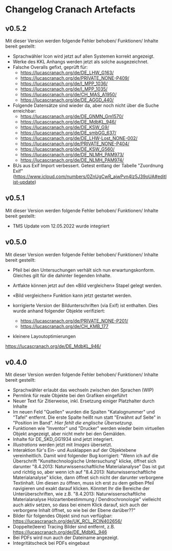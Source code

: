 # Changelog Cranach Artefacts

## v0.5.2
Mit dieser Version werden folgende Fehler behoben/ Funktionen/ Inhalte bereit gestellt:
- Sprachwähler Icon wird jetzt auf allen Systemen korrekt angezeigt.
- Werke des KKL Anhangs werden jetzt als solche ausgezeichnet.
- Falsche Overalls gefixt, geprüft für:
  - https://lucascranach.org/de/DE_LHW_G163/
  - https://lucascranach.org/de/PRIVATE_NONE-P409/
  - https://lucascranach.org/de/I_MPP_1036/
  - https://lucascranach.org/de/I_MPP_1035/
  - https://lucascranach.org/de/CH_MAS_A1950/
  - https://lucascranach.org/de/DE_AGGD_440/
- Folgende Datensätze sind wieder da, aber noch nicht über die Suche erreichbar:
  - https://lucascranach.org/de/DE_GNMN_Gm1570/
  - https://lucascranach.org/de/DE_MdbKL_946/
  - https://lucascranach.org/de/DE_KSW_G9/
  - https://lucascranach.org/de/DE_smbGG_637/
  - https://lucascranach.org/de/DE_LHW-Lost_NONE-002/
  - https://lucascranach.org/de/PRIVATE_NONE-P404/
  - https://lucascranach.org/de/DE_KSW_G560/
  - https://lucascranach.org/de/DE_NLMH_PAM973/
  - https://lucascranach.org/de/DE_NLMH_PAM974/
- BUs aus Exif Import verbessert. Getest entlang der Tabelle "Zuordnung Exif" (https://www.icloud.com/numbers/0ZnUgCwR_ajwPvn4lz5J39oUA#editlist-update)

## v0.5.1
Mit dieser Version werden folgende Fehler behoben/ Funktionen/ Inhalte bereit gestellt:
- TMS Update vom 12.05.2022 wurde integriert


## v0.5.0

Mit dieser Version werden folgende Fehler behoben/ Funktionen/ Inhalte bereit gestellt:
- Pfeil bei den Untersuchungen verhält sich nun erwartungskonform. Gleiches gilt für die dahinter liegenden Inhalte.
- Artfakte können jetzt auf den «Bild vergleichen» Stapel gelegt werden.
- «Bild vergleichen» Funktion kann jetzt gestartet werden.
- korrigierte Version der Bildunterschriften (via Exif) ist enthalten. Dies wurde anhand folgender Objekte verifiziert:
  - https://lucascranach.org/de/PRIVATE_NONE-P201/
  - https://lucascranach.org/de/CH_KMB_177

- kleinere Layoutoptimierungen

https://lucascranach.org/de/DE_MdbKL_946/

## v0.4.0
Mit dieser Version werden folgende Fehler behoben/ Funktionen/ Inhalte bereit gestellt:
- Sprachwähler erlaubt das wechseln zwischen den Sprachen (WIP)
- Permlink für reale Objekte bei den Grafiken eingeführt
- Neuer Text für Zitierweise, inkl. Ersetzung einiger Platzhalter durch Inhalte
- Im neuen Feld "Quellen" wurden die Spalten "Katalognummer" und "Tafel" entfernt. Die erste Spalte heißt nun statt "Erwähnt auf Seite" in "Position im Band". *Hier fehlt die englische Übersetzung*.
- Funktionen wie "Inventor" und "Drucker" werden wieder beim virtuellen Objekt angezeigt, aber nicht mehr bei den Gemälden.
- Inhalte für DE_SKD_GG1934 sind jetzt integriert.
- *Illustrations* werden jetzt mit *Images* übersetzt.
- Interaktion für's Ein- und Ausklappen auf der Objektebene vereinheitlich. Damit wird folgender Bug korrigiert: "Wenn ich auf die Überschrift "Kunsttechnologische Untersuchung" klicke, öffnet sich darunter "8.4.2013: Naturwissenschaftliche Materialanalyse" Das ist gut und richtig so, aber wenn ich auf "8.4.2013: Naturwissenschaftliche Materialanalyse" klicke, dann öffnet sich nicht der darunter verborgene Textinhalt. Um diesen zu öffnen, muss ich erst zu dem gelben Pfeil navigieren und exakt darauf klicken. Könntet Ihr die Bereiche der Unterüberschriften, wie z.B. "8.4.2013: Naturwissenschaftliche Materialanalyse Holzartenbestimmung / Dendrochronologie" vielleicht auch aktiv setzen, so dass bei einem Klick darauf, sich auch der verborgene Inhalt öffnet, so wie bei der Ebene darüber??" 
- Bilder für folgendes Objekt sind nun verfügbar: https://lucascranach.org/de/UK_RCL_RCIN402656/
- Doppelte(leere) Tracing Bilder sind entfernt, z.B. https://lucascranach.org/de/DE_MdbKL_946
- Bei PDFs wird nun auch der Dateiname angezeigt.
- Integritätscheck bei PDFs eingebaut